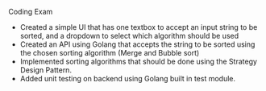 Coding Exam
- Created a simple UI that has one textbox to accept an input string to be sorted, and a dropdown to select which algorithm should be used
- Created an API using Golang that accepts the string to be sorted using the chosen sorting algorithm (Merge and Bubble sort)
- Implemented sorting algorithms that should be done using the Strategy Design Pattern.
- Added unit testing on backend using Golang built in test module.
